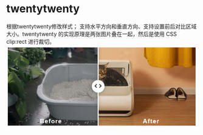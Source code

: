 # twentytwenty
根据twentytwenty修改样式； 支持水平方向和垂直方向、支持设置前后对比区域大小。twentytwenty 的实现原理是两张图片叠在一起，然后是使用 CSS clip:rect 进行裁切。
![这是一张很重要的图片](https://github.com/chenjiaqi0912/twentytwenty/blob/main/img/f46aaa7847ab26a676992872eced073.png)
